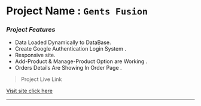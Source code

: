 # Project Name : `Gents Fusion`

### _Project Features_

- Data Loaded Dynamically to DataBase.
- Create Google Authentication Login System .
- Responsive site.
- Add-Product & Manage-Product Option are Working .
- Orders Details Are Showing In Order Page .



>Project Live Link

[Visit site click here](https://gentsfoustions.web.app/)


***

